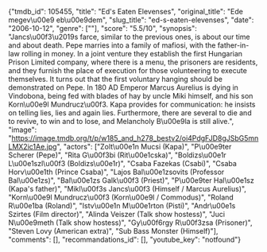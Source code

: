 {"tmdb_id": 105455, "title": "Ed's Eaten Elevenses", "original_title": "Ede megev\u00e9 eb\u00e9dem", "slug_title": "ed-s-eaten-elevenses", "date": "2006-10-12", "genre": [""], "score": "5.5/10", "synopsis": "Jancs\u00f3\u2019s farce, similar to the previous ones, is about our time and about death. Pepe marries into a family of mafiosi, with the father-in-law rolling in money. In a joint venture they establish the first Hungarian Prison Limited company, where there is a menu, the prisoners are residents, and they furnish the place of execution for those volunteering to execute themselves. It turns out that the first voluntary hanging should be demonstrated on Pepe. In 180 AD Emperor Marcus Aurelius is dying in Vindobona, being fed with blades of hay by uncle Miki himself, and his son Korn\u00e9l Mundrucz\u00f3. Kapa provides for communication: he insists on telling lies, lies and again lies. Furthermore, there are several to die and to revive, to win and to lose, and Melancholy B\u00e9la is still alive.", "image": "https://image.tmdb.org/t/p/w185_and_h278_bestv2/oi4PdgFJD8gJSbG5mnLMX2ic1Ae.jpg", "actors": ["Zolt\u00e1n Mucsi (Kapa)", "P\u00e9ter Scherer (Pepe)", "Rita G\u00f3bi (Rit\u00e1cska)", "Boldizs\u00e1r L\u00e1szl\u00f3 (Boldizs\u00e1r)", "Csaba Fazekas (Csabi)", "Csaba Horv\u00e1th (Prince Csaba)", "Lajos Bal\u00e1zsovits (Professor Bal\u00e1zs)", "Bal\u00e1zs Galk\u00f3 (Priest)", "P\u00e9ter Hal\u00e1sz (Kapa's father)", "Mikl\u00f3s Jancs\u00f3 (Himself / Marcus Aurelius)", "Korn\u00e9l Mundrucz\u00f3 (Korn\u00e9l / Commodus)", "Roland R\u00e1ba (Roland)", "Istv\u00e1n M\u00e1rton (Pisti)", "Andr\u00e1s Szirtes (Film director)", "Alinda Veiszer (Talk show hostess)", "Juci N\u00e9meth (Talk show hostess)", "Gy\u00f6rgy R\u00f3zsa (Prisoner)", "Steven Lovy (American extra)", "Sub Bass Monster (Himself)"], "comments": [], "recommandations_id": [], "youtube_key": "notfound"}